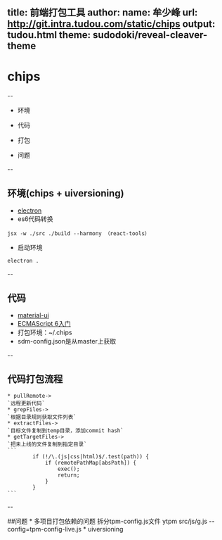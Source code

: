 title: 前端打包工具
author:
  name: 牟少峰
  url: http://git.intra.tudou.com/static/chips
output: tudou.html
theme: sudodoki/reveal-cleaver-theme
--

# chips

--

* 环境

* 代码

* 打包

* 问题

--

## 环境(chips + uiversioning)

* [electron](http://electron.atom.io/#built-on-electron)
* es6代码转换
```
jsx -w ./src ./build --harmony （react-tools）
```
* 启动环境
```
electron .
```
--

## 代码
* [material-ui](http://callemall.github.io/material-ui/#/)
* [ECMAScript 6入门](http://es6.ruanyifeng.com/)
* 打包环境：~/.chips
* sdm-config.json是从master上获取

--

## 代码打包流程
	* pullRemote->
	`远程更新代码`
	* grepFiles->
	`根据目录规则获取文件列表`
	* extractFiles->
	`目标文件复制到temp目录，添加commit hash`
	* getTargetFiles->
	`把未上线的文件复制到指定目录`
	```
			if (!/\.(js|css|html)$/.test(path)) {
				if (remotePathMap[absPath]) {
					exec();
					return;
				}
			}
	```

--

##问题
	* 多项目打包依赖的问题
		拆分tpm-config.js文件
		ytpm src/js/g.js --config=tpm-config-live.js
	* uiversioning
